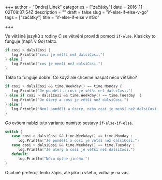 +++
author = "Ondrej Linek"
categories = ["začátky"]
date = 2016-11-02T08:37:54Z
description = ""
draft = false
slug = "if-else-if-else-v-go"
tags = ["začátky"]
title = "if-else-if-else v #Go"

+++

Ve většině jazyků z rodiny *C* se větvění provádí pomocí `if-else`. Klasicky to funguje (např. v *Go*) takto.

```go
if cosi > dalsiCosi {
   log.Println("cosi je větší než dalsiCosi.")
} else {
   log.Println("cos je menší než dalsiCosi.")
}
```

Takto to funguje dobře. Co když ale chceme naspat něco většího? 

```go
if cosi > dalsiCosi && time.Weekday() == time.Monday {
   log.Println("Je pondělí a cosi je větší než dalsiCosi.")
} else if cosi > dalsiCosi && time.Weekday() == time.Tuesday  {
   log.Println("Je úterý a cosi je větší než dalsiCosi.")   
} else {
   log.Println("Není pondělí a úterý, nebo cosi je menší než dalsiCosi, nebo tak něco v tom smyslu.")
}
```

*Go* ovšem nabízí tuto variantu namísto sestavy `if-else-if-else`.

```go
switch {
   case cosi > dalsiCosi && time.Weekday() == time.Monday :
      log.Println("Je pondělí a cosi je větší než dalsiCosi.")
   case cosi > dalsiCosi && time.Weekday() == time.Tuesday :
      log.Println("Je úterý a cosi je větší než dalsiCosi.")
   default:
      log.Println("Něco úplně jiného.")
}
```

Osobně preferuji tento zápis, ale jako u všeho, volba je na vás.
